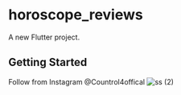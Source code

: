 # horoscope_reviews

A new Flutter project.

## Getting Started
Follow from Instagram @Countrol4offical
![ss (2)](https://user-images.githubusercontent.com/47148545/133918887-5ca19605-6636-4240-8d9c-28082a3378aa.png)
